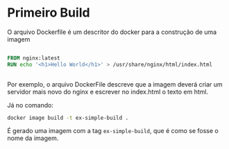 # Primeiro Build

O arquivo Dockerfile é um descritor do docker para a construção de uma imagem

````dockerfile

FROM nginx:latest
RUN echo '<h1>Hello World</h1>' > /usr/share/nginx/html/index.html
	
````

Por exemplo, o arquivo DockerFile descreve que a imagem deverá criar um servidor mais novo do nginx e escrever no index.html o texto em html. 

Já no comando:

````bash
docker image build -t ex-simple-build .	
````

É gerado uma imagem com a tag  ``ex-simple-build``, que é como se fosse o nome da imagem.

 